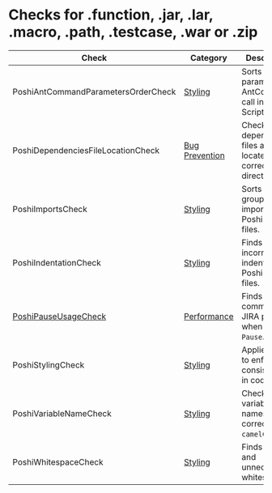 # Checks for .function, .jar, .lar, .macro, .path, .testcase, .war or .zip

Check | Category | Description
----- | -------- | -----------
PoshiAntCommandParametersOrderCheck | [Styling](styling_checks.markdown#styling-checks) | Sorts parameters in AntCommand call in Poshi Script files. |
PoshiDependenciesFileLocationCheck | [Bug Prevention](bug_prevention_checks.markdown#bug-prevention-checks) | Checks that dependencies files are located in the correct directory. |
PoshiImportsCheck | [Styling](styling_checks.markdown#styling-checks) | Sorts and groups imports in Poshi Script files. |
PoshiIndentationCheck | [Styling](styling_checks.markdown#styling-checks) | Finds incorrect indentation in Poshi Script files. |
[PoshiPauseUsageCheck](check/poshi_pause_usage_check.markdown#poshipauseusagecheck) | [Performance](performance_checks.markdown#performance-checks) | Finds missing comment with JIRA project when using `Pause`. |
PoshiStylingCheck | [Styling](styling_checks.markdown#styling-checks) | Applies rules to enforce consistency in code style. |
PoshiVariableNameCheck | [Styling](styling_checks.markdown#styling-checks) | Checks variable names for correct use of `camelCase`. |
PoshiWhitespaceCheck | [Styling](styling_checks.markdown#styling-checks) | Finds missing and unnecessary whitespace. |
